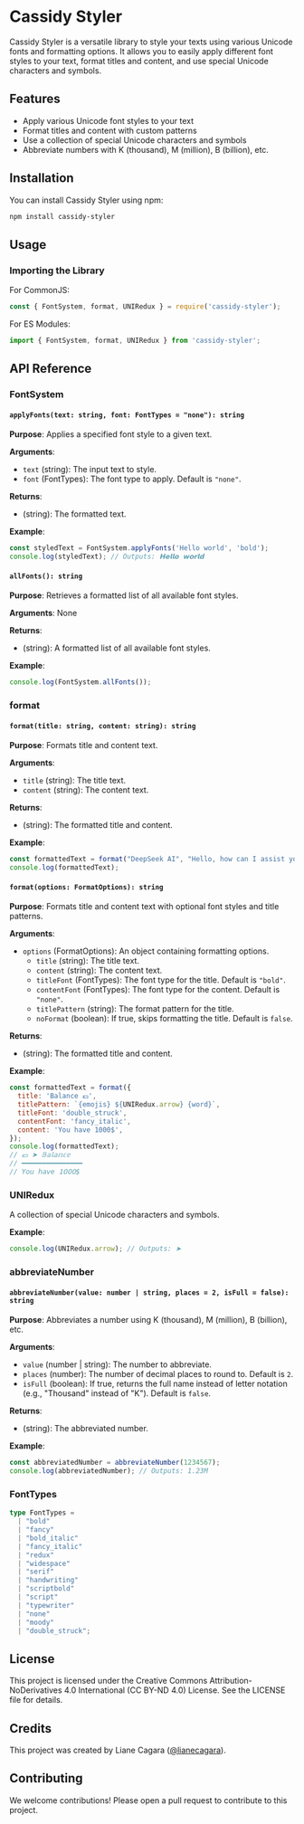 # Cassidy Styler

Cassidy Styler is a versatile library to style your texts using various Unicode fonts and formatting options. It allows you to easily apply different font styles to your text, format titles and content, and use special Unicode characters and symbols.

## Features

- Apply various Unicode font styles to your text
- Format titles and content with custom patterns
- Use a collection of special Unicode characters and symbols
- Abbreviate numbers with K (thousand), M (million), B (billion), etc.

## Installation

You can install Cassidy Styler using npm:

```sh
npm install cassidy-styler
```

## Usage

### Importing the Library

For CommonJS:

```js
const { FontSystem, format, UNIRedux } = require('cassidy-styler');
```

For ES Modules:

```mjs
import { FontSystem, format, UNIRedux } from 'cassidy-styler';
```

## API Reference

### FontSystem

#### `applyFonts(text: string, font: FontTypes = "none"): string`
**Purpose**: Applies a specified font style to a given text.

**Arguments**:
- `text` (string): The input text to style.
- `font` (FontTypes): The font type to apply. Default is `"none"`.

**Returns**: 
- (string): The formatted text.

**Example**:
```js
const styledText = FontSystem.applyFonts('Hello world', 'bold');
console.log(styledText); // Outputs: 𝗛𝗲𝗹𝗹𝗼 𝘄𝗼𝗿𝗹𝗱
```

#### `allFonts(): string`
**Purpose**: Retrieves a formatted list of all available font styles.

**Arguments**: None

**Returns**: 
- (string): A formatted list of all available font styles.

**Example**:
```js
console.log(FontSystem.allFonts());
```

### format

#### `format(title: string, content: string): string`
**Purpose**: Formats title and content text.

**Arguments**:
- `title` (string): The title text.
- `content` (string): The content text.

**Returns**: 
- (string): The formatted title and content.

**Example**:
```js
const formattedText = format("DeepSeek AI", "Hello, how can I assist you today?");
console.log(formattedText);
```

#### `format(options: FormatOptions): string`
**Purpose**: Formats title and content text with optional font styles and title patterns.

**Arguments**:
- `options` (FormatOptions): An object containing formatting options.
  - `title` (string): The title text.
  - `content` (string): The content text.
  - `titleFont` (FontTypes): The font type for the title. Default is `"bold"`.
  - `contentFont` (FontTypes): The font type for the content. Default is `"none"`.
  - `titlePattern` (string): The format pattern for the title.
  - `noFormat` (boolean): If true, skips formatting the title. Default is `false`.

**Returns**: 
- (string): The formatted title and content.

**Example**:
```js
const formattedText = format({
  title: 'Balance 💶',
  titlePattern: `{emojis} ${UNIRedux.arrow} {word}`,
  titleFont: 'double_struck',
  contentFont: 'fancy_italic',
  content: 'You have 1000$',
});
console.log(formattedText);
// 💶 ➤ 𝔹𝕒𝕝𝕒𝕟𝕔𝕖
// ━━━━━━━━━━━━━━━
// 𝘠𝘰𝘶 𝘩𝘢𝘷𝘦 𝟣𝟢𝟢𝟢$
```

### UNIRedux

A collection of special Unicode characters and symbols.

**Example**:
```js
console.log(UNIRedux.arrow); // Outputs: ➤
```

### abbreviateNumber

#### `abbreviateNumber(value: number | string, places = 2, isFull = false): string`
**Purpose**: Abbreviates a number using K (thousand), M (million), B (billion), etc.

**Arguments**:
- `value` (number | string): The number to abbreviate.
- `places` (number): The number of decimal places to round to. Default is `2`.
- `isFull` (boolean): If true, returns the full name instead of letter notation (e.g., "Thousand" instead of "K"). Default is `false`.

**Returns**: 
- (string): The abbreviated number.

**Example**:
```js
const abbreviatedNumber = abbreviateNumber(1234567);
console.log(abbreviatedNumber); // Outputs: 1.23M
```

### FontTypes
```ts
type FontTypes =
  | "bold"
  | "fancy"
  | "bold_italic"
  | "fancy_italic"
  | "redux"
  | "widespace"
  | "serif"
  | "handwriting"
  | "scriptbold"
  | "script"
  | "typewriter"
  | "none"
  | "moody"
  | "double_struck";
```

## License

This project is licensed under the Creative Commons Attribution-NoDerivatives 4.0 International (CC BY-ND 4.0) License. See the LICENSE file for details.

## Credits

This project was created by Liane Cagara ([@lianecagara](https://github.com/lianecagara)).

## Contributing

We welcome contributions! Please open a pull request to contribute to this project.
